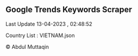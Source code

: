 

## Google Trends Keywords Scraper 
 
Last Update 13-04-2023 , 02:48:52

Country List :
VIETNAM.json



© Abdul Muttaqin 
